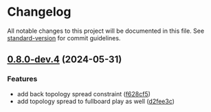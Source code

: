 # Changelog

All notable changes to this project will be documented in this file. See [standard-version](https://github.com/conventional-changelog/standard-version) for commit guidelines.

## [0.8.0-dev.4](https://github.com/Seven-of-Di/ben/compare/v0.8.0-dev.3...v0.8.0-dev.4) (2024-05-31)


### Features

* add back topology spread constraint ([f628cf5](https://github.com/Seven-of-Di/ben/commit/f628cf59c6129cead4a6dbd8c6a89ee71248c91c))
* add topology spread to fullboard play as well ([d2fee3c](https://github.com/Seven-of-Di/ben/commit/d2fee3cff4b2a3d98cb62b834b7fad3bdd9c6ff0))

